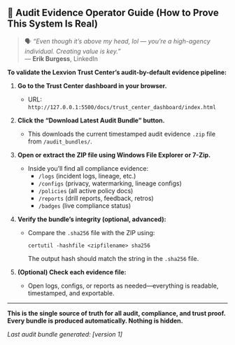 ## 🚦 Audit Evidence Operator Guide (How to Prove This System Is Real)

> 🗣️ *“Even though it’s above my head, lol — you’re a high-agency individual. Creating value is key.”*  
> — **Erik Burgess**, LinkedIn

**To validate the Lexvion Trust Center’s audit-by-default evidence pipeline:**

1. **Go to the Trust Center dashboard in your browser.**
   - URL: `http://127.0.0.1:5500/docs/trust_center_dashboard/index.html`

2. **Click the “Download Latest Audit Bundle” button.**
   - This downloads the current timestamped audit evidence `.zip` file from `/audit_bundles/`.

3. **Open or extract the ZIP file using Windows File Explorer or 7-Zip.**
   - Inside you’ll find all compliance evidence:  
     - `/logs` (incident logs, lineage, etc.)
     - `/configs` (privacy, watermarking, lineage configs)
     - `/policies` (all active policy docs)
     - `/reports` (drill reports, feedback, retros)
     - `/badges` (live compliance status)

4. **Verify the bundle’s integrity (optional, advanced):**
   - Compare the `.sha256` file with the ZIP using:
     ```
     certutil -hashfile <zipfilename> sha256
     ```
     The output hash should match the string in the `.sha256` file.

5. **(Optional) Check each evidence file:**
   - Open logs, configs, or reports as needed—everything is readable, timestamped, and exportable.

---

**This is the single source of truth for all audit, compliance, and trust proof. Every bundle is produced automatically. Nothing is hidden.**

*Last audit bundle generated: [version 1]*



